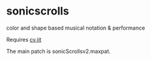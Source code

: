sonicscrolls
============

color and shape based musical notation &amp; performance

Requires [cv.jit](http://jmpelletier.com/cvjit/)

The main patch is sonicScrollsv2.maxpat.
